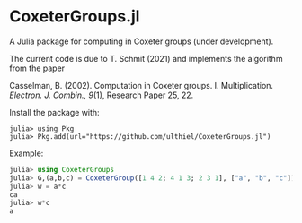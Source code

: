 # CoxeterGroups.jl

A Julia package for computing in Coxeter groups (under development).

The current code is due to T. Schmit (2021) and implements the algorithm from the paper

Casselman, B. (2002). Computation in Coxeter groups. I. Multiplication. *Electron. J. Combin., 9*(1), Research Paper 25, 22.

Install the package with:

```
julia> using Pkg
julia> Pkg.add(url="https://github.com/ulthiel/CoxeterGroups.jl")
```

Example:

```julia
julia> using CoxeterGroups
julia> G,(a,b,c) = CoxeterGroup([1 4 2; 4 1 3; 2 3 1], ["a", "b", "c"]);
julia> w = a*c
ca
julia> w*c
a
```
